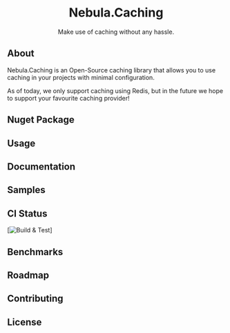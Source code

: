 <h1 align="center">
  Nebula.Caching
</h1>
<p align="center">
  Make use of caching without any hassle.
</p>

## About

Nebula.Caching is an Open-Source caching library that allows you to use caching in your projects with minimal configuration.

As of today, we only support caching using Redis, but in the future we hope to support your favourite caching provider!

## Nuget Package

## Usage

## Documentation

## Samples

## CI Status

[![Build & Test](https://github.com/Nebula-Software-Systems/Nebula.Caching/actions/workflows/cicd.yaml/badge.svg)]


## Benchmarks

## Roadmap

## Contributing

## License